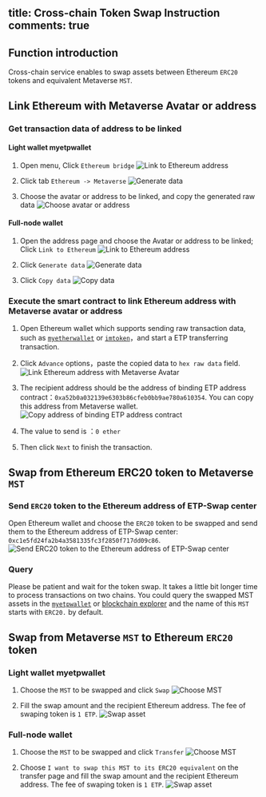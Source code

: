 title: Cross-chain Token Swap Instruction
comments: true
---

## Function introduction

Cross-chain service enables to swap assets between Ethereum `ERC20` tokens and equivalent Metaverse `MST`.

## Link Ethereum with Metaverse Avatar or address

### Get transaction data of address to be linked

#### Light wallet myetpwallet
1. Open menu, Click `Ethereum bridge`
![Link to Ethereum address](https://i.imgur.com/O1nctxI.png)

2. Click tab `Ethereum -> Metaverse`
![Generate data](https://i.imgur.com/Z6AQugc.png)

3. Choose the avatar or address to be linked, and copy the generated raw data
![Choose avatar or address](https://i.imgur.com/P7P1zjq.png)

#### Full-node wallet
1. Open the address page and choose the Avatar or address to be linked; Click `Link to Ethereum`
![Link to Ethereum address][image-1]

2. Click `Generate data`
![Generate data][image-2]

3. Click `Copy data`
![Copy data][image-3]


### Execute the smart contract to link Ethereum address with Metaverse avatar or address
1. Open Ethereum wallet which supports sending raw transaction data, such as [`myetherwallet`][1] or [`imtoken`][2]，and start a ETP transferring transaction. 

2. Click `Advance` options，paste the copied data to `hex raw data` field.
![Link Ethereum address with Metaverse Avatar][image-4]

3. The recipient address should be the address of binding ETP address contract：`0xa52b0a032139e6303b86cfeb0bb9ae780a610354`. You can copy this address from Metaverse wallet.
![Copy address of binding ETP address contract](https://i.imgur.com/SeYKrHt.png)

4. The value to send is ：`0 ether`

5. Then click `Next` to finish the transaction. 


## Swap from Ethereum ERC20 token to Metaverse `MST`

### Send `ERC20` token to the Ethereum address of ETP-Swap center
Open Ethereum wallet and choose the `ERC20` token to be swapped and send them to the Ethereum address of ETP-Swap center: `0xc1e5fd24fa2b4a3581335fc3f2850f717dd09c86`.
![Send `ERC20` token to the Ethereum address of ETP-Swap center][image-5]

### Query
Please be patient and wait for the token swap. It takes a little bit longer time to process transactions on two chains. You could query the swapped MST assets in the [`myetpwallet`](https://www.myetpwallet.com/) or [blockchain explorer](https://explorer.mvs.org/avatar) and the name of this `MST` starts with `ERC20.` by default.

## Swap from Metaverse `MST` to Ethereum `ERC20` token

### Light wallet myetpwallet
1. Choose the `MST` to be swapped and click `Swap`
![Choose MST](https://i.imgur.com/Poe3tzx.png)

2. Fill the swap amount and the recipient Ethereum address. The fee of swaping token is `1 ETP`.
![Swap asset](https://i.imgur.com/Poe3tzx.png)

### Full-node wallet

1. Choose the `MST` to be swapped and click `Transfer`
![Choose MST][image-6]

2. Choose `I want to swap this MST to its ERC20 equivalent` on the transfer page and fill the swap amount and the recipient Ethereum address. The fee of swaping token is `1 ETP`.
![Swap asset][image-7]


[1]:	https://www.myetherwallet.com/
[2]:	https://token.im/

[image-1]:	https://i.imgur.com/VassbtZ.png
[image-2]:	https://i.imgur.com/TRFpo1R.png
[image-3]:	https://i.imgur.com/oY35rZq.png
[image-4]:	https://i.imgur.com/e5AacIV.jpg
[image-5]:	https://i.imgur.com/EEageNY.jpg
[image-6]:	https://i.imgur.com/ocwQjsf.png
[image-7]:	https://i.imgur.com/quGQeU7.png
